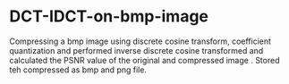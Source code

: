 # DCT-IDCT-on-bmp-image
Compressing a bmp image using discrete cosine transform, coefficient quantization and performed inverse discrete cosine transformed and calculated the PSNR value of the original and compressed image . Stored teh compressed as bmp and png file.
